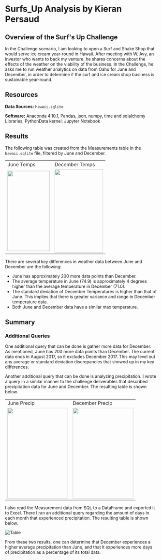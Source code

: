 # Surfs_Up Analysis by Kieran Persaud

## Overview of the Surf's Up Challenge
In the Challenge scenario, I am looking to open a Surf and Shake Shop that would serve ice cream year-round in Hawaii. After meeting with W. Avy, an investor who wants to back my venture, he shares concerns about the effects of the weather on the viability of the business. In the Challenge, he asks me to run weather analytics on data from Oahu for June and December, in order to determine if the surf and ice cream shop business is sustainable year-round.

## Resources
**Data Sources:** ```hawaii.sqlite```

**Software:** Anaconda 4.10.1, Pandas, json, numpy, time and sqlalchemy Libraries, PythonData kernel; Jupyter Notebook

## Results
The following table was created from the Measurements table in the ```hawaii.sqlite``` file, filtered by June and December.
<table>
  <tr>
    <td>June Temps</td>
   <td>December Temps</td>
  </tr>
  <tr>
    <td><img src="https://user-images.githubusercontent.com/84286467/129489503-85902baa-da2f-4717-8d0b-dac2cb3c7e72.PNG" width=140 height=265></td>
    <td><img src="https://user-images.githubusercontent.com/84286467/129489534-bb63520e-e244-4ec5-9c70-b85594b54f77.PNG" width=160 height=275></td>
  </tr>
 </table>

There are several key differences in weather data between June and December are the following:
- June has approximately 200 more data points than December.
- The average temperature in June (74.9) is approximately 4 degrees higher than the average temperature in December (71.0).
- The standard deviation of December Temperatures is higher than that of June. This implies that there is greater variance and range in December temperature data.
- Both June and December data have a similar max temperature.

## Summary
### Additional Queries
One additional query that can be done is gather more data for December. As mentioned, June has 200 more data points than December. The current data ends in August 2017, so it excludes December 2017. This may level out any average or standard deviation discrepancies that showed up in my key differences.

Another additional query that can be done is analyzing precipitation. I wrote a query in a similar manner to the challenge deliverables that described precipitation data for June and December. The resulting table is shown below.
<table>
  <tr>
    <td>June Precip</td>
   <td>December Precip</td>
  </tr>
  <tr>
    <td><img src="https://user-images.githubusercontent.com/84286467/129493446-a54f8cf7-eb55-47b3-846b-917e7cf9ed61.PNG" width=200 height=300></td>
    <td><img src="https://user-images.githubusercontent.com/84286467/129493452-dd2c6b5e-0e3c-4118-a46a-c04463fd3a8b.PNG" width=200 height=300></td>
  </tr>
 </table>
I also read the Measurement data from SQL to a DataFrame and exported it to Excel. There I ran an additional query regarding the amount of days in each month that experienced precipitation. The resulting table is shown below.

![Table](https://user-images.githubusercontent.com/84286467/129493606-5585ed23-a22b-4e46-8258-182bd3a7546b.PNG)

From these two results, one can determine that December experiences a higher average precipitation than June, and that it experiences more days of precipitation as a percentage of its total data.
